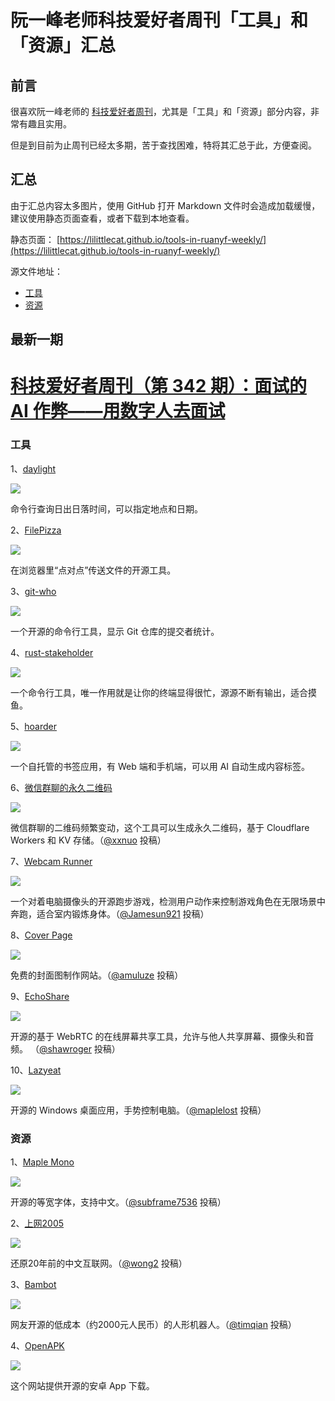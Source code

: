 # 阮一峰老师科技爱好者周刊「工具」和「资源」汇总

## 前言
很喜欢阮一峰老师的 [科技爱好者周刊](https://github.com/ruanyf/weekly)，尤其是「工具」和「资源」部分内容，非常有趣且实用。 

但是到目前为止周刊已经太多期，苦于查找困难，特将其汇总于此，方便查阅。

## 汇总
由于汇总内容太多图片，使用 GitHub 打开 Markdown 文件时会造成加载缓慢，建议使用静态页面查看，或者下载到本地查看。

静态页面：
[https://lilittlecat.github.io/tools-in-ruanyf-weekly/](https://lilittlecat.github.io/tools-in-ruanyf-weekly/)

源文件地址：
- [工具](https://cdn.jsdelivr.net/gh/LiLittleCat/tools-in-ruanyf-weekly/docs/tools.md)
- [资源](https://cdn.jsdelivr.net/gh/LiLittleCat/tools-in-ruanyf-weekly/docs/resources.md)

## 最新一期
<!-- <currentVersion>342</currentVersion> -->
<!-- Begin -->
# [科技爱好者周刊（第 342 期）：面试的 AI 作弊——用数字人去面试](https://github.com/ruanyf/weekly/blob/master/docs/issue-342.md)
### 工具


1、[daylight](https://github.com/jbreckmckye/daylight)

![](https://cdn.beekka.com/blogimg/asset/202503/bg2025031302.webp)

命令行查询日出日落时间，可以指定地点和日期。

2、[FilePizza](https://github.com/kern/filepizza)

![](https://cdn.beekka.com/blogimg/asset/202503/bg2025031303.webp)

在浏览器里“点对点”传送文件的开源工具。

3、[git-who](https://github.com/sinclairtarget/git-who)

![](https://cdn.beekka.com/blogimg/asset/202503/bg2025032003.webp)

一个开源的命令行工具，显示 Git 仓库的提交者统计。

4、[rust-stakeholder](https://github.com/giacomo-b/rust-stakeholder)

![](https://cdn.beekka.com/blogimg/asset/202503/bg2025031703.webp)

一个命令行工具，唯一作用就是让你的终端显得很忙，源源不断有输出，适合摸鱼。

5、[hoarder](https://github.com/hoarder-app/hoarder)

![](https://cdn.beekka.com/blogimg/asset/202503/bg2025031712.webp)

一个自托管的书签应用，有 Web 端和手机端，可以用 AI 自动生成内容标签。

6、[微信群聊的永久二维码](https://github.com/xxnuo/serverless-qrcode-hub)

![](https://cdn.beekka.com/blogimg/asset/202503/bg2025031502.webp)

微信群聊的二维码频繁变动，这个工具可以生成永久二维码，基于 Cloudflare Workers 和 KV 存储。（[@xxnuo](https://github.com/ruanyf/weekly/issues/6294) 投稿）

7、[Webcam Runner](https://github.com/Jamesun921/cam-run)

![](https://cdn.beekka.com/blogimg/asset/202503/bg2025032001.webp)

一个对着电脑摄像头的开源跑步游戏，检测用户动作来控制游戏角色在无限场景中奔跑，适合室内锻炼身体。（[@Jamesun921](https://github.com/ruanyf/weekly/issues/6334) 投稿）

8、[Cover Page](https://www.coverpage.one/image)

![](https://cdn.beekka.com/blogimg/asset/202503/bg2025031901.webp)

免费的封面图制作网站。（[@amuluze](https://github.com/ruanyf/weekly/issues/6307) 投稿）

9、[EchoShare](https://github.com/echoshare/echoshare)

![](https://cdn.beekka.com/blogimg/asset/202503/bg2025031706.webp)

开源的基于 WebRTC 的在线屏幕共享工具，允许与他人共享屏幕、摄像头和音频。
（[@shawroger](https://github.com/ruanyf/weekly/issues/6304) 投稿）

10、[Lazyeat](https://github.com/maplelost/lazyeat)

![](https://cdn.beekka.com/blogimg/asset/202503/bg2025031907.webp)

开源的 Windows 桌面应用，手势控制电脑。（[@maplelost](https://github.com/ruanyf/weekly/issues/6310) 投稿）


### 资源


1、[Maple Mono](https://github.com/subframe7536/maple-font)

![](https://cdn.beekka.com/blogimg/asset/202503/bg2025031707.webp)

开源的等宽字体，支持中文。（[@subframe7536](https://github.com/ruanyf/weekly/issues/6306) 投稿）

2、[上网2005](https://2005.wong2.me)

![](https://cdn.beekka.com/blogimg/asset/202503/bg2025031909.webp)

还原20年前的中文互联网。（[@wong2](https://github.com/ruanyf/weekly/issues/6316) 投稿）

3、[Bambot](https://github.com/timqian/bambot)

![](https://cdn.beekka.com/blogimg/asset/202503/bg2025031910.webp)

网友开源的低成本（约2000元人民币）的人形机器人。（[@timqian](https://github.com/ruanyf/weekly/issues/6328) 投稿）

4、[OpenAPK](https://www.openapk.net/)

![](https://cdn.beekka.com/blogimg/asset/202503/bg2025031006.webp)

这个网站提供开源的安卓 App 下载。


<!-- End -->
